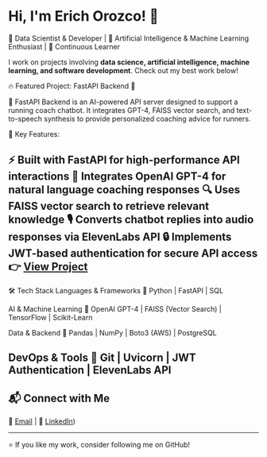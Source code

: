 # Hi, I'm Erich Orozco! 👋

🚀 Data Scientist & Developer | 🤖 Artificial Intelligence & Machine Learning Enthusiast | 🎯 Continuous Learner

I work on projects involving **data science, artificial intelligence, machine learning, and software development**. Check out my best work below!

🔥 Featured Project: FastAPI Backend 🤖

📌 FastAPI Backend is an AI-powered API server designed to support a running coach chatbot. It integrates GPT-4, FAISS vector search, and text-to-speech synthesis to provide personalized coaching advice for runners.

🔹 Key Features:

⚡ Built with FastAPI for high-performance API interactions
🤖 Integrates OpenAI GPT-4 for natural language coaching responses
🔍 Uses FAISS vector search to retrieve relevant knowledge
🎙 Converts chatbot replies into audio responses via ElevenLabs API
🔒 Implements JWT-based authentication for secure API access
👉 [View Project](https://github.com/pantoner/fastapi-backend)
---

🛠 Tech Stack
Languages & Frameworks
🔹 Python | FastAPI | SQL

AI & Machine Learning
🔹 OpenAI GPT-4 | FAISS (Vector Search) | TensorFlow | Scikit-Learn

Data & Backend
🔹 Pandas | NumPy | Boto3 (AWS) | PostgreSQL

DevOps & Tools
🔹 Git | Uvicorn | JWT Authentication | ElevenLabs API
---

## 📬 Connect with Me  
📧 [Email](mailto:erichorozco@yahoo.com) | 💼 [LinkedIn](https://www.linkedin.com/in/erich-orozco/))  

---

⭐ If you like my work, consider following me on GitHub!
